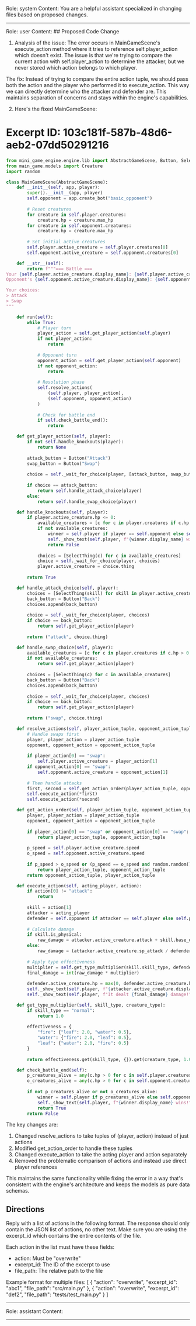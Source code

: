 Role: system
Content: You are a helpful assistant specialized in changing files based on proposed changes.
__________________
Role: user
Content: ## Proposed Code Change
1. Analysis of the issue:
The error occurs in MainGameScene's execute_action method where it tries to reference self.player_action which doesn't exist. The issue is that we're trying to compare the current action with self.player_action to determine the attacker, but we never stored which action belongs to which player.

The fix:
Instead of trying to compare the entire action tuple, we should pass both the action and the player who performed it to execute_action. This way we can directly determine who the attacker and defender are. This maintains separation of concerns and stays within the engine's capabilities.

2. Here's the fixed MainGameScene:

# Excerpt ID: 103c181f-587b-48d6-aeb2-07dd50291216
```python main_game/scenes/main_game_scene.py
from mini_game_engine.engine.lib import AbstractGameScene, Button, SelectThing
from main_game.models import Creature
import random

class MainGameScene(AbstractGameScene):
    def __init__(self, app, player):
        super().__init__(app, player)
        self.opponent = app.create_bot("basic_opponent")
        
        # Reset creatures
        for creature in self.player.creatures:
            creature.hp = creature.max_hp
        for creature in self.opponent.creatures:
            creature.hp = creature.max_hp
            
        # Set initial active creatures
        self.player.active_creature = self.player.creatures[0]
        self.opponent.active_creature = self.opponent.creatures[0]

    def __str__(self):
        return f"""=== Battle ===
Your {self.player.active_creature.display_name}: {self.player.active_creature.hp}/{self.player.active_creature.max_hp} HP
Opponent's {self.opponent.active_creature.display_name}: {self.opponent.active_creature.hp}/{self.opponent.active_creature.max_hp} HP

Your choices:
> Attack
> Swap
"""

    def run(self):
        while True:
            # Player turn
            player_action = self.get_player_action(self.player)
            if not player_action:
                return
                
            # Opponent turn
            opponent_action = self.get_player_action(self.opponent)
            if not opponent_action:
                return
                
            # Resolution phase
            self.resolve_actions(
                (self.player, player_action),
                (self.opponent, opponent_action)
            )
            
            # Check for battle end
            if self.check_battle_end():
                return

    def get_player_action(self, player):
        if not self.handle_knockouts(player):
            return None
            
        attack_button = Button("Attack")
        swap_button = Button("Swap")
        
        choice = self._wait_for_choice(player, [attack_button, swap_button])
        
        if choice == attack_button:
            return self.handle_attack_choice(player)
        else:
            return self.handle_swap_choice(player)

    def handle_knockouts(self, player):
        if player.active_creature.hp <= 0:
            available_creatures = [c for c in player.creatures if c.hp > 0]
            if not available_creatures:
                winner = self.player if player == self.opponent else self.opponent
                self._show_text(self.player, f"{winner.display_name} wins!")
                return False
                
            choices = [SelectThing(c) for c in available_creatures]
            choice = self._wait_for_choice(player, choices)
            player.active_creature = choice.thing
            
        return True

    def handle_attack_choice(self, player):
        choices = [SelectThing(skill) for skill in player.active_creature.skills]
        back_button = Button("Back")
        choices.append(back_button)
        
        choice = self._wait_for_choice(player, choices)
        if choice == back_button:
            return self.get_player_action(player)
            
        return ("attack", choice.thing)

    def handle_swap_choice(self, player):
        available_creatures = [c for c in player.creatures if c.hp > 0 and c != player.active_creature]
        if not available_creatures:
            return self.get_player_action(player)
            
        choices = [SelectThing(c) for c in available_creatures]
        back_button = Button("Back")
        choices.append(back_button)
        
        choice = self._wait_for_choice(player, choices)
        if choice == back_button:
            return self.get_player_action(player)
            
        return ("swap", choice.thing)

    def resolve_actions(self, player_action_tuple, opponent_action_tuple):
        # Handle swaps first
        player, player_action = player_action_tuple
        opponent, opponent_action = opponent_action_tuple
        
        if player_action[0] == "swap":
            self.player.active_creature = player_action[1]
        if opponent_action[0] == "swap":
            self.opponent.active_creature = opponent_action[1]
            
        # Then handle attacks
        first, second = self.get_action_order(player_action_tuple, opponent_action_tuple)
        self.execute_action(*first)
        self.execute_action(*second)

    def get_action_order(self, player_action_tuple, opponent_action_tuple):
        player, player_action = player_action_tuple
        opponent, opponent_action = opponent_action_tuple
        
        if player_action[0] == "swap" or opponent_action[0] == "swap":
            return player_action_tuple, opponent_action_tuple
            
        p_speed = self.player.active_creature.speed
        o_speed = self.opponent.active_creature.speed
        
        if p_speed > o_speed or (p_speed == o_speed and random.random() < 0.5):
            return player_action_tuple, opponent_action_tuple
        return opponent_action_tuple, player_action_tuple

    def execute_action(self, acting_player, action):
        if action[0] != "attack":
            return
            
        skill = action[1]
        attacker = acting_player
        defender = self.opponent if attacker == self.player else self.player
        
        # Calculate damage
        if skill.is_physical:
            raw_damage = attacker.active_creature.attack + skill.base_damage - defender.active_creature.defense
        else:
            raw_damage = (attacker.active_creature.sp_attack / defender.active_creature.sp_defense) * skill.base_damage
            
        # Apply type effectiveness
        multiplier = self.get_type_multiplier(skill.skill_type, defender.active_creature.creature_type)
        final_damage = int(raw_damage * multiplier)
        
        defender.active_creature.hp = max(0, defender.active_creature.hp - final_damage)
        self._show_text(self.player, f"{attacker.active_creature.display_name} used {skill.display_name}!")
        self._show_text(self.player, f"It dealt {final_damage} damage!")

    def get_type_multiplier(self, skill_type, creature_type):
        if skill_type == "normal":
            return 1.0
            
        effectiveness = {
            "fire": {"leaf": 2.0, "water": 0.5},
            "water": {"fire": 2.0, "leaf": 0.5},
            "leaf": {"water": 2.0, "fire": 0.5}
        }
        
        return effectiveness.get(skill_type, {}).get(creature_type, 1.0)

    def check_battle_end(self):
        p_creatures_alive = any(c.hp > 0 for c in self.player.creatures)
        o_creatures_alive = any(c.hp > 0 for c in self.opponent.creatures)
        
        if not p_creatures_alive or not o_creatures_alive:
            winner = self.player if p_creatures_alive else self.opponent
            self._show_text(self.player, f"{winner.display_name} wins!")
            return True
        return False
```

The key changes are:
1. Changed resolve_actions to take tuples of (player, action) instead of just actions
2. Modified get_action_order to handle these tuples
3. Changed execute_action to take the acting player and action separately
4. Removed the problematic comparison of actions and instead use direct player references

This maintains the same functionality while fixing the error in a way that's consistent with the engine's architecture and keeps the models as pure data schemas.

## Directions
Reply with a list of actions in the following format. The response should only contain the JSON list of actions, no other text.
Make sure you are using the excerpt_id which contains the entire contents of the file.

Each action in the list must have these fields:
- action: Must be "overwrite"
- excerpt_id: The ID of the excerpt to use
- file_path: The relative path to the file

Example format for multiple files:
[
    {
        "action": "overwrite",
        "excerpt_id": "abc1",
        "file_path": "src/main.py"
    },
    {
        "action": "overwrite",
        "excerpt_id": "def2",
        "file_path": "tests/test_main.py"
    }
]
__________________
Role: assistant
Content: 
__________________
